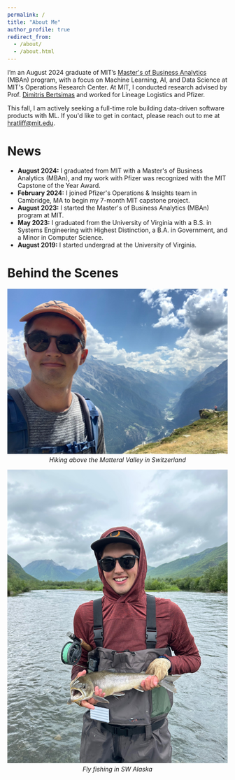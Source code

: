 ```yaml
---
permalink: /
title: "About Me"
author_profile: true
redirect_from: 
  - /about/
  - /about.html
---
```



I’m an August 2024 graduate of MIT’s [Master's of Business Analytics](https://mitsloan.mit.edu/master-of-business-analytics/explore-program) (MBAn) program, with a focus on Machine Learning, AI, and Data Science at MIT's Operations Research Center. At MIT, I conducted research advised by Prof. [Dimitris Bertsimas](https://www.dbertsim.mit.edu/) and worked for Lineage Logistics and Pfizer.

This fall, I am actively seeking a full-time role building data-driven software products with ML. If you'd like to get in contact, please reach out to me at [hratliff@mit.edu](mailto:hratliff@mit.edu).

News
======

* **August 2024:** I graduated from MIT with a Master's of Business Analytics (MBAn), and my work with Pfizer was recognized with the MIT Capstone of the Year Award.
* **February 2024:** I joined Pfizer's Operations & Insights team in Cambridge, MA to begin my 7-month MIT capstone project.
* **August 2023:** I started the Master's of Business Analytics (MBAn) program at MIT.
* **May 2023:** I graduated from the University of Virginia with a B.S. in Systems Engineering with Highest Distinction, a B.A. in Government, and a Minor in Computer Science.
* **August 2019:** I started undergrad at the University of Virginia.

Behind the Scenes
======
<div style="text-align: center;">
  <img src="files/switzerland.jpeg" alt="Hiking in Switzerland" style="display: block; margin: 0 auto;"/>
  <p style="margin-top: 5px;"><em>Hiking above the Matteral Valley in Switzerland</em></p>
</div>

<div style="text-align: center;">
  <img src="files/alaska.jpeg" alt="Fly fishing in Alaska" style="display: block; margin: 0 auto;"/>
  <p style="margin-top: 5px;"><em>Fly fishing in SW Alaska</em></p>
</div>

<!-- 
At MIT, I conducted healthcare research advised by Prof. [Dimitris Bertsimas](https://www.dbertsim.mit.edu/), worked on supply chain forecasting for Lineage Logistics, and automated for Pfizer. -->

<!-- At MIT, I designed a system for measuring healthcare quality while advised by [Dimitris Bertsimas](), developed a revenue forecasting model for Lineage Logistics that increases visibility into product commodity trends, and built a LLM-based solution that automates knowledge transfer between R&D and manufacturing departments at Pfizer. -->